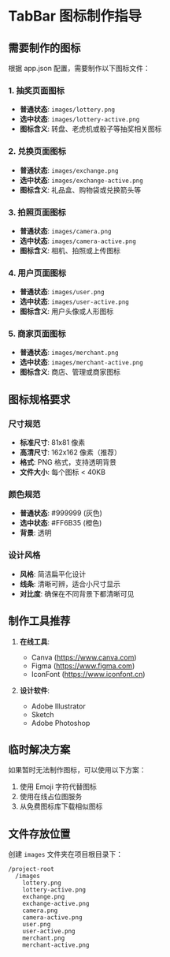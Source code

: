 # TabBar 图标制作指导

## 需要制作的图标

根据 app.json 配置，需要制作以下图标文件：

### 1. 抽奖页面图标
- **普通状态**: `images/lottery.png`
- **选中状态**: `images/lottery-active.png`
- **图标含义**: 转盘、老虎机或骰子等抽奖相关图标

### 2. 兑换页面图标  
- **普通状态**: `images/exchange.png`
- **选中状态**: `images/exchange-active.png`
- **图标含义**: 礼品盒、购物袋或兑换箭头等

### 3. 拍照页面图标
- **普通状态**: `images/camera.png`
- **选中状态**: `images/camera-active.png`  
- **图标含义**: 相机、拍照或上传图标

### 4. 用户页面图标
- **普通状态**: `images/user.png`
- **选中状态**: `images/user-active.png`
- **图标含义**: 用户头像或人形图标

### 5. 商家页面图标
- **普通状态**: `images/merchant.png`
- **选中状态**: `images/merchant-active.png`
- **图标含义**: 商店、管理或商家图标

## 图标规格要求

### 尺寸规范
- **标准尺寸**: 81x81 像素
- **高清尺寸**: 162x162 像素（推荐）
- **格式**: PNG 格式，支持透明背景
- **文件大小**: 每个图标 < 40KB

### 颜色规范
- **普通状态**: #999999 (灰色)
- **选中状态**: #FF6B35 (橙色)
- **背景**: 透明

### 设计风格
- **风格**: 简洁扁平化设计
- **线条**: 清晰可辨，适合小尺寸显示
- **对比度**: 确保在不同背景下都清晰可见

## 制作工具推荐

1. **在线工具**: 
   - Canva (https://www.canva.com)
   - Figma (https://www.figma.com)
   - IconFont (https://www.iconfont.cn)

2. **设计软件**:
   - Adobe Illustrator
   - Sketch
   - Adobe Photoshop

## 临时解决方案

如果暂时无法制作图标，可以使用以下方案：
1. 使用 Emoji 字符代替图标
2. 使用在线占位图服务
3. 从免费图标库下载相似图标

## 文件存放位置

创建 `images` 文件夹在项目根目录下：
```
/project-root
  /images
    lottery.png
    lottery-active.png
    exchange.png
    exchange-active.png
    camera.png
    camera-active.png
    user.png
    user-active.png
    merchant.png
    merchant-active.png
``` 